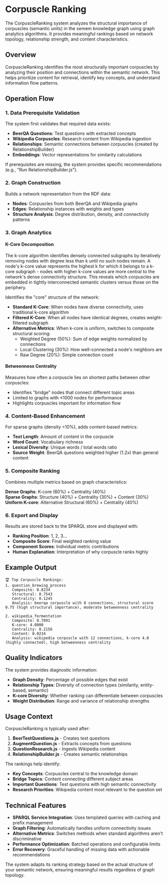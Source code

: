 # Corpuscle Ranking

The CorpuscleRanking system analyzes the structural importance of corpuscles (semantic units) in the semem knowledge graph using graph analytics algorithms. It provides meaningful rankings based on network topology, relationship strength, and content characteristics.

## Overview

CorpuscleRanking identifies the most structurally important corpuscles by analyzing their position and connections within the semantic network. This helps prioritize content for retrieval, identify key concepts, and understand information flow patterns.

## Operation Flow

### 1. Data Prerequisite Validation
The system first validates that required data exists:
- **BeerQA Questions**: Test questions with extracted concepts
- **Wikipedia Corpuscles**: Research content from Wikipedia ingestion
- **Relationships**: Semantic connections between corpuscles (created by RelationshipBuilder)
- **Embeddings**: Vector representations for similarity calculations

If prerequisites are missing, the system provides specific recommendations (e.g., "Run RelationshipBuilder.js").

### 2. Graph Construction
Builds a network representation from the RDF data:
- **Nodes**: Corpuscles from both BeerQA and Wikipedia graphs
- **Edges**: Relationship instances with weights and types
- **Structure Analysis**: Degree distribution, density, and connectivity patterns

### 3. Graph Analytics

#### K-Core Decomposition
The k-core algorithm identifies densely connected subgraphs by iteratively removing nodes with degree less than k until no such nodes remain. A node's k-core value represents the highest k for which it belongs to a k-core subgraph - nodes with higher k-core values are more central to the network's dense connectivity structure. This reveals which corpuscles are embedded in tightly interconnected semantic clusters versus those on the periphery.

Identifies the "core" structure of the network:
- **Standard K-Core**: When nodes have diverse connectivity, uses traditional k-core algorithm
- **Filtered K-Core**: When all nodes have identical degrees, creates weight-filtered subgraph
- **Alternative Metrics**: When k-core is uniform, switches to composite structural scoring:
  - Weighted Degree (50%): Sum of edge weights normalized by connections
  - Local Clustering (30%): How well-connected a node's neighbors are  
  - Raw Degree (20%): Simple connection count

#### Betweenness Centrality
Measures how often a corpuscle lies on shortest paths between other corpuscles:
- Identifies "bridge" nodes that connect different topic areas
- Limited to graphs with ≤1000 nodes for performance
- Highlights corpuscles important for information flow

### 4. Content-Based Enhancement
For sparse graphs (density <10%), adds content-based metrics:
- **Text Length**: Amount of content in the corpuscle
- **Word Count**: Vocabulary richness
- **Lexical Diversity**: Unique words / total words ratio
- **Source Weight**: BeerQA questions weighted higher (1.2x) than general content

### 5. Composite Ranking
Combines multiple metrics based on graph characteristics:

**Dense Graphs**: K-core (60%) + Centrality (40%)  
**Sparse Graphs**: Structure (40%) + Centrality (30%) + Content (30%)  
**Uniform K-core**: Alternative Structural (60%) + Centrality (40%)

### 6. Export and Display
Results are stored back to the SPARQL store and displayed with:
- **Ranking Position**: 1, 2, 3...
- **Composite Score**: Final weighted ranking value
- **Component Scores**: Individual metric contributions
- **Human Explanation**: Interpretation of why corpuscle ranks highly

## Example Output

```
🏆 Top Corpuscle Rankings:
1. question_brewing_process
   Composite: 0.8234
   Structural: 0.7543
   Centrality: 0.1245
   Analysis: beerqa corpuscle with 8 connections, structural score 0.75 (high structural importance), moderate betweenness centrality

2. wikipedia_fermentation
   Composite: 0.7891
   K-core: 4.0000
   Centrality: 0.2156
   Content: 0.0234
   Analysis: wikipedia corpuscle with 12 connections, k-core 4.0 (highly connected), high betweenness centrality
```

## Quality Indicators

The system provides diagnostic information:
- **Graph Density**: Percentage of possible edges that exist
- **Relationship Types**: Diversity of connection types (similarity, entity-based, semantic)
- **K-core Diversity**: Whether ranking can differentiate between corpuscles
- **Weight Distribution**: Range and variance of relationship strengths

## Usage Context

CorpuscleRanking is typically used after:
1. **BeerTestQuestions.js** - Creates test questions
2. **AugmentQuestion.js** - Extracts concepts from questions  
3. **QuestionResearch.js** - Ingests Wikipedia content
4. **RelationshipBuilder.js** - Creates semantic relationships

The rankings help identify:
- **Key Concepts**: Corpuscles central to the knowledge domain
- **Bridge Topics**: Content connecting different subject areas
- **Important Questions**: Test questions with high semantic connectivity
- **Research Priorities**: Wikipedia content most relevant to the question set

## Technical Features

- **SPARQL Service Integration**: Uses templated queries with caching and prefix management
- **Graph Filtering**: Automatically handles uniform connectivity issues
- **Alternative Metrics**: Switches methods when standard algorithms aren't discriminative
- **Performance Optimization**: Batched operations and configurable limits
- **Error Recovery**: Graceful handling of missing data with actionable recommendations

The system adapts its ranking strategy based on the actual structure of your semantic network, ensuring meaningful results regardless of graph topology.